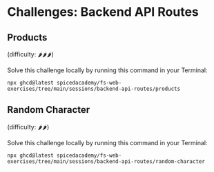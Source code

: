 # Challenges: Backend API Routes

## Products

(difficulty: 🌶️🌶️🌶️)

Solve this challenge locally by running this command in your Terminal:

```
npx ghcd@latest spicedacademy/fs-web-exercises/tree/main/sessions/backend-api-routes/products
```

## Random Character

(difficulty: 🌶️🌶️)

Solve this challenge locally by running this command in your Terminal:

```
npx ghcd@latest spicedacademy/fs-web-exercises/tree/main/sessions/backend-api-routes/random-character
```
